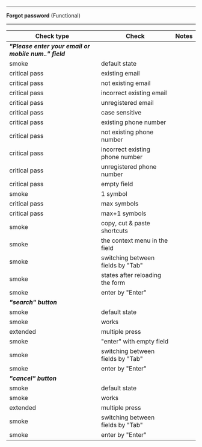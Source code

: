 
***
**Forgot password** (Functional)
***


Check type | Check | Notes
---------|----------|---------
  ***"Please enter your email or mobile num.." field***|  | 
  smoke | default state | 
  critical pass | existing email | 
  critical pass | not existing email| 
  critical pass | incorrect existing email| 
  critical pass | unregistered email  | 
 critical pass | case sensitive  | 
  critical pass | existing phone number | 
  critical pass | not existing phone number| 
  critical pass | incorrect existing phone number| 
 critical pass  | unregistered phone number  | 
 critical pass | empty field| 
   smoke | 1 symbol | 
 critical pass | max symbols | 
 critical pass | max+1 symbols | 
 smoke | copy, cut & paste shortcuts | 
 smoke | the context menu in the field | 
  smoke| switching between fields by "Tab" | 
  smoke| states after reloading the form | 
 smoke | enter by "Enter" | 
 ***"search" button*** |  | 
 smoke | default state | 
 smoke | works | 
 extended  | multiple press |  
 smoke | "enter" with empty field | 
 smoke | switching between fields by "Tab" | 
 smoke | enter by "Enter" | 
  ***"cancel" button*** |  | 
 smoke | default state | 
 smoke | works | 
 extended  | multiple press |  
 smoke | switching between fields by "Tab" | 
 smoke | enter by "Enter" | 
